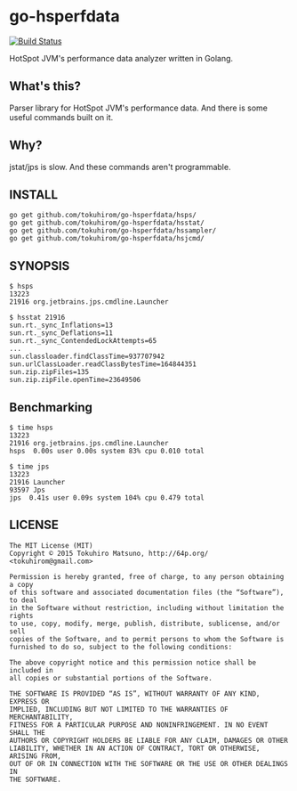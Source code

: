 # go-hsperfdata

[![Build Status](https://travis-ci.org/tokuhirom/go-hsperfdata.svg?branch=master)](https://travis-ci.org/tokuhirom/go-hsperfdata)

HotSpot JVM's performance data analyzer written in Golang.

## What's this?

Parser library for HotSpot JVM's performance data.
And there is some useful commands built on it.

## Why?

jstat/jps is slow. And these commands aren't programmable.

## INSTALL

    go get github.com/tokuhirom/go-hsperfdata/hsps/
    go get github.com/tokuhirom/go-hsperfdata/hsstat/
    go get github.com/tokuhirom/go-hsperfdata/hssampler/
    go get github.com/tokuhirom/go-hsperfdata/hsjcmd/

## SYNOPSIS

    $ hsps
    13223
    21916 org.jetbrains.jps.cmdline.Launcher

    $ hsstat 21916
    sun.rt._sync_Inflations=13
    sun.rt._sync_Deflations=11
    sun.rt._sync_ContendedLockAttempts=65
    ...
    sun.classloader.findClassTime=937707942
    sun.urlClassLoader.readClassBytesTime=164844351
    sun.zip.zipFiles=135
    sun.zip.zipFile.openTime=23649506

## Benchmarking

```
$ time hsps
13223
21916 org.jetbrains.jps.cmdline.Launcher
hsps  0.00s user 0.00s system 83% cpu 0.010 total

$ time jps
13223
21916 Launcher
93597 Jps
jps  0.41s user 0.09s system 104% cpu 0.479 total
```

## LICENSE

    The MIT License (MIT)
    Copyright © 2015 Tokuhiro Matsuno, http://64p.org/ <tokuhirom@gmail.com>

    Permission is hereby granted, free of charge, to any person obtaining a copy
    of this software and associated documentation files (the “Software”), to deal
    in the Software without restriction, including without limitation the rights
    to use, copy, modify, merge, publish, distribute, sublicense, and/or sell
    copies of the Software, and to permit persons to whom the Software is
    furnished to do so, subject to the following conditions:

    The above copyright notice and this permission notice shall be included in
    all copies or substantial portions of the Software.

    THE SOFTWARE IS PROVIDED “AS IS”, WITHOUT WARRANTY OF ANY KIND, EXPRESS OR
    IMPLIED, INCLUDING BUT NOT LIMITED TO THE WARRANTIES OF MERCHANTABILITY,
    FITNESS FOR A PARTICULAR PURPOSE AND NONINFRINGEMENT. IN NO EVENT SHALL THE
    AUTHORS OR COPYRIGHT HOLDERS BE LIABLE FOR ANY CLAIM, DAMAGES OR OTHER
    LIABILITY, WHETHER IN AN ACTION OF CONTRACT, TORT OR OTHERWISE, ARISING FROM,
    OUT OF OR IN CONNECTION WITH THE SOFTWARE OR THE USE OR OTHER DEALINGS IN
    THE SOFTWARE.
